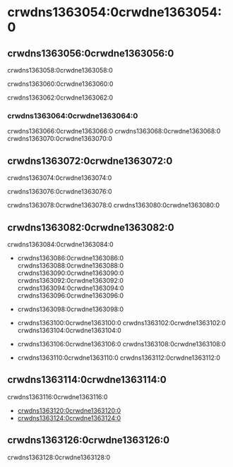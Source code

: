 # crwdns1363054:0crwdne1363054:0

## crwdns1363056:0crwdne1363056:0

crwdns1363058:0crwdne1363058:0

crwdns1363060:0crwdne1363060:0

crwdns1363062:0crwdne1363062:0

### crwdns1363064:0crwdne1363064:0

crwdns1363066:0crwdne1363066:0  crwdns1363068:0crwdne1363068:0 crwdns1363070:0crwdne1363070:0

## crwdns1363072:0crwdne1363072:0

crwdns1363074:0crwdne1363074:0

crwdns1363076:0crwdne1363076:0

crwdns1363078:0crwdne1363078:0 crwdns1363080:0crwdne1363080:0

## crwdns1363082:0crwdne1363082:0

crwdns1363084:0crwdne1363084:0

* crwdns1363086:0crwdne1363086:0 crwdns1363088:0crwdne1363088:0 crwdns1363090:0crwdne1363090:0 crwdns1363092:0crwdne1363092:0 crwdns1363094:0crwdne1363094:0 crwdns1363096:0crwdne1363096:0

* crwdns1363098:0crwdne1363098:0

* crwdns1363100:0crwdne1363100:0 crwdns1363102:0crwdne1363102:0 crwdns1363104:0crwdne1363104:0

* crwdns1363106:0crwdne1363106:0 crwdns1363108:0crwdne1363108:0

* crwdns1363110:0crwdne1363110:0 crwdns1363112:0crwdne1363112:0

## crwdns1363114:0crwdne1363114:0

crwdns1363116:0crwdne1363116:0

* [crwdns1363120:0crwdne1363120:0](crwdns1363118:0crwdne1363118:0)
* [crwdns1363124:0crwdne1363124:0](crwdns1363122:0crwdne1363122:0)

## crwdns1363126:0crwdne1363126:0

crwdns1363128:0crwdne1363128:0
